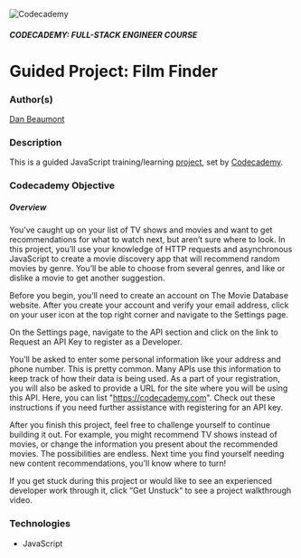 ![Codecademy](https://www.codecademy.com/favicon.ico)

##### CODECADEMY: FULL-STACK ENGINEER COURSE

Guided Project: Film Finder
=============================================

### Author(s)
[Dan Beaumont](https://github.com/BeaumontDan)

### Description

This is a guided JavaScript training/learning [project](https://www.codecademy.com/paths/full-stack-engineer-career-path/tracks/fscp-22-async-javascript-and-http-requests/modules/wdcp-22-learn-javascript-syntax-requests/projects/js-film-finder), set by [Codecademy][codecademy].

### Codecademy Objective

##### Overview

You’ve caught up on your list of TV shows and movies and want to get recommendations for what to watch next, but aren’t sure where to look. In this project, you’ll use your knowledge of HTTP requests and asynchronous JavaScript to create a movie discovery app that will recommend random movies by genre. You’ll be able to choose from several genres, and like or dislike a movie to get another suggestion.

Before you begin, you’ll need to create an account on The Movie Database website. After you create your account and verify your email address, click on your user icon at the top right corner and navigate to the Settings page.

On the Settings page, navigate to the API section and click on the link to Request an API Key to register as a Developer.

You’ll be asked to enter some personal information like your address and phone number. This is pretty common. Many APIs use this information to keep track of how their data is being used. As a part of your registration, you will also be asked to provide a URL for the site where you will be using this API. Here, you can list "https://codecademy.com". Check out these instructions if you need further assistance with registering for an API key.

After you finish this project, feel free to challenge yourself to continue building it out. For example, you might recommend TV shows instead of movies, or change the information you present about the recommended movies. The possibilities are endless. Next time you find yourself needing new content recommendations, you’ll know where to turn!

If you get stuck during this project or would like to see an experienced developer work through it, click “Get Unstuck“ to see a project walkthrough video.

### Technologies

- JavaScript


[codecademy]: https://www.codecademy.com/